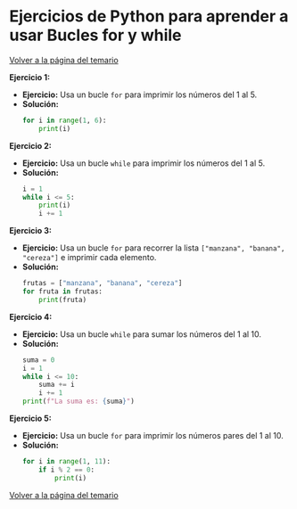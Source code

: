 # Ejercicios de Python para aprender a usar Bucles for y while
[Volver a la página del temario](https://github.com/maca-chan/python-ejercicios/tree/main)

**Ejercicio 1:**
- **Ejercicio:** Usa un bucle `for` para imprimir los números del 1 al 5.
- **Solución:**
  ```python
  for i in range(1, 6):
      print(i)
  ```

**Ejercicio 2:**
- **Ejercicio:** Usa un bucle `while` para imprimir los números del 1 al 5.
- **Solución:**
  ```python
  i = 1
  while i <= 5:
      print(i)
      i += 1
  ```

**Ejercicio 3:**
- **Ejercicio:** Usa un bucle `for` para recorrer la lista `["manzana", "banana", "cereza"]` e imprimir cada elemento.
- **Solución:**
  ```python
  frutas = ["manzana", "banana", "cereza"]
  for fruta in frutas:
      print(fruta)
  ```

**Ejercicio 4:**
- **Ejercicio:** Usa un bucle `while` para sumar los números del 1 al 10.
- **Solución:**
  ```python
  suma = 0
  i = 1
  while i <= 10:
      suma += i
      i += 1
  print(f"La suma es: {suma}")
  ```

**Ejercicio 5:**
- **Ejercicio:** Usa un bucle `for` para imprimir los números pares del 1 al 10.
- **Solución:**
  ```python
  for i in range(1, 11):
      if i % 2 == 0:
          print(i)
  ```

[Volver a la página del temario](https://github.com/maca-chan/python-ejercicios/tree/main)
